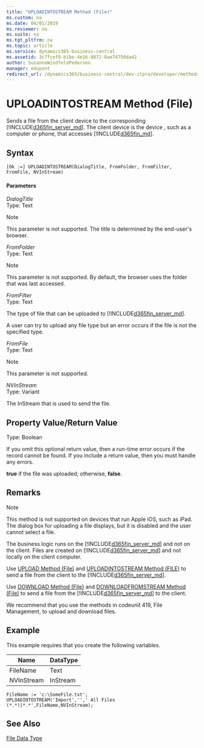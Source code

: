```yaml
---
title: "UPLOADINTOSTREAM Method (File)"
ms.custom: na
ms.date: 04/01/2019
ms.reviewer: na
ms.suite: na
ms.tgt_pltfrm: na
ms.topic: article
ms.service: dynamics365-business-central
ms.assetid: 3c7fcef9-b1be-4e16-8872-8ae74750da42
author: SusanneWindfeldPedersen
manager: edupont
redirect_url: /dynamics365/business-central/dev-itpro/developer/methods-auto/library
---
```


 

# UPLOADINTOSTREAM Method (File)
Sends a file from the client device to the corresponding [!INCLUDE[d365fin_server_md](../includes/d365fin_server_md.md)].  The client device is the device <!--NAV that is running the [!INCLUDE[nav_windows](../includes/nav_windows_md.md)] or -->, such as a computer or phone, that accesses [!INCLUDE[d365fin_md](../includes/d365fin_md.md)].  

## Syntax  

```  
[Ok :=] UPLOADINTOSTREAM(DialogTitle, FromFolder, FromFilter, FromFile, NVInStream)  
```  

#### Parameters  
 *DialogTitle*  
 Type: Text  
<!--NAV  
 The text displayed in the title bar of the **Open** dialog box.  
-->

> [!NOTE]  
>  This parameter is not supported<!-- by the [!INCLUDE[d365fin_web_md](../includes/d365fin_web_md.md)]-->. The title is determined by the end-user's browser.  

 *FromFolder*  
 Type: Text  
<!--NAV  
 The path of the folder that is displayed in the **File Open** dialog box. This is the default folder, but the user can browse to any available location.  
-->

> [!NOTE]  
>  This parameter is not supported<!--NAV by the [!INCLUDE[d365fin_web_md](../includes/d365fin_web_md.md)]-->. By default, the browser uses the folder that was last accessed.  

 *FromFilter*  
 Type: Text  

 The type of file that can be uploaded to [!INCLUDE[d365fin_server_md](../includes/d365fin_server_md.md)].  

 <!--NAV
 In the [!INCLUDE[nav_windows](../includes/nav_windows_md.md)], the type is displayed in the upload dialog box, so the user can only select files of the specified type.
 -->
 A user can try to upload any file type but an error occurs if the file is not the specified type.  

 *FromFile*  
 Type: Text  
<!--NAV  
 The default file to upload to the [!INCLUDE[d365fin_md](../includes/d365fin_md.md)] service. The name displays in the dialog box for uploading the file. The user can change the file.  
-->

> [!NOTE]  
>  This parameter is not supported<!--NAV by the [!INCLUDE[d365fin_web_md](../includes/d365fin_web_md.md)]-->.  

 *NVInStream*  
 Type: Variant  

 The InStream that is used to send the file.  

## Property Value/Return Value  
 Type: Boolean  

 If you omit this optional return value, then a run-time error occurs if the record cannot be found. If you include a return value, then you must handle any errors.  

 **true** if the file was uploaded; otherwise, **false**.  

## Remarks  

> [!NOTE]  
>  This method is not supported<!--NAV by the [!INCLUDE[d365fin_web_md](../includes/d365fin_web_md.md)]--> on devices that run Apple iOS, such as iPad. The dialog box for uploading a file displays, but it is disabled and the user cannot select a file.  

<!-- NAV
 The maximum size of the file to be uploaded is specified by the MaxUploadSize setting in the CustomSettings.config file. The setting is specified in megabytes. For more information, see [Configuring Microsoft Dynamics NAV Server](Configuring-Microsoft-Dynamics-NAV-Server.md).  
-->

The business logic runs on the [!INCLUDE[d365fin_server_md](../includes/d365fin_server_md.md)] and not on the client. Files are created on [!INCLUDE[d365fin_server_md](../includes/d365fin_server_md.md)] and not locally on the client computer.  

 Use [UPLOAD Method \(File\)](devenv-UPLOAD-Method-File.md) and [UPLOADINTOSTREAM Method \(FILE\)](devenv-UPLOADINTOSTREAM-Method-File.md) to send a file from the client to the [!INCLUDE[d365fin_server_md](../includes/d365fin_server_md.md)].  

 Use [DOWNLOAD Method \(File\)](devenv-DOWNLOAD-Method-File.md) and [DOWNLOADFROMSTREAM Method \(File\)](devenv-DOWNLOADFROMSTREAM-Method-File.md) to send a file from the  [!INCLUDE[d365fin_server_md](../includes/d365fin_server_md.md)] to the client.  

 We recommend that you use the methods in codeunit 419, File Management, to upload and download files.  

## Example  
 This example requires that you create the following variables.  

|Name|DataType|  
|----------|--------------|  
|FileName|Text|  
|NVInStream|InStream|  

```  
FileName := 'c:\SomeFile.txt';  
UPLOADINTOSTREAM('Import','',' All Files (*.*)|*.*',FileName,NVInStream);  
```  

## See Also  
 [File Data Type](../datatypes/devenv-File-Data-Type.md)   
 <!--Links [Walkthrough: Uploading a File from a Client to Microsoft Dynamics NAV Server](Walkthrough--Uploading-a-File-from-a-Client-to-Microsoft-Dynamics-NAV-Server.md)-->  
